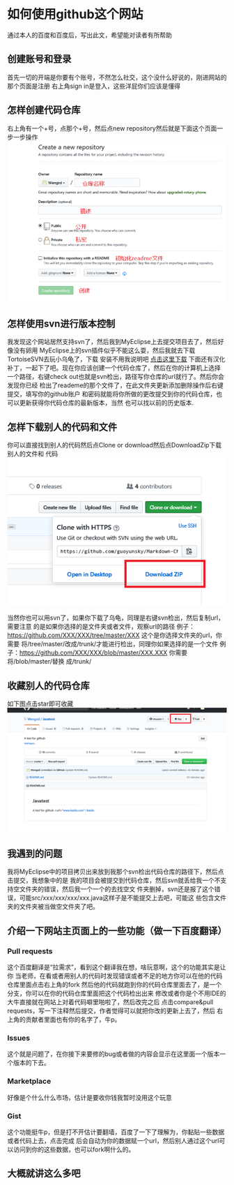 如何使用github这个网站
===================================================================================
通过本人的百度和百度后，写出此文，希望能对读者有所帮助


## 创建账号和登录
首先一切的开端是你要有个账号，不然怎么社交，这个没什么好说的，刚进网站的那个页面是注册
右上角sign in是登入，这些洋屁你们应该是懂得

## 怎样创建代码仓库
右上角有一个+号，点那个+号，然后点new repository然后就是下面这个页面一步一步操作
![img2.PNG](https://github.com/Wengzd/Javatest/blob/master/img2.PNG)

## 怎样使用svn进行版本控制
我发现这个网站居然支持svn了，然后我到MyEclipse上去提交项目去了，然后好像没有卵用
MyEclipse上的svn插件似乎不能这么耍，然后我就去下载TortoiseSVN去玩小乌龟了，下载
安装不用我说明吧 [点击这里下载](https://tortoisesvn.net/downloads.html)
下面还有汉化补丁，一起下了吧。现在你应该创建一个代码仓库了，然后在你的计算机上选择
一个路径，右键check out也就是svn检出，路径写你仓库的url就行了。然后你会发现你已经
检出了reademe的那个文件了，在此文件夹更新添加删除操作后右键提交，填写你的github账户
和密码就能将你所做的更改提交到你的代码仓库，也可以更新获得你代码仓库的最新版本，当然
也可以找以前的历史版本.

## 怎样下载别人的代码和文件
你可以直接找到别人的代码然后点Clone or download然后点DownloadZip下载别人的文件和
代码
![img1.PNG](https://github.com/Wengzd/Javatest/blob/master/img1.PNG)

当然你也可以用svn了，如果你下载了乌龟，同理是右键svn检出，然后复制url，需要注意
的是如果你选择的是文件夹或者文件，观察url的路径
例子：https://github.com/XXX/XXX/tree/master/XXX 这个是你选择文件夹的url，你需要
将/tree/master/改成/trunk/才能进行检出，同理你如果选择的是一个文件
例子：https://github.com/XXX/XXX/blob/master/XXX.XXX 你需要将/blob/master/替换
成/trunk/

## 收藏别人的代码仓库
如下图点击star即可收藏
![img3.PNG](https://github.com/Wengzd/Javatest/blob/master/img3.PNG)

## 我遇到的问题
我将MyEclipse中的项目拷贝出来放到我那个svn检出代码仓库的路径下，然后点击提交，我想象中的是
我的项目会被提交到代码仓库，然后svn就丢给我一个不支持空文件夹的错误，然后我一个一个的去找空文
件夹删掉，svn还是报了这个错误，可能src/xxx/xxx/xxx/xxx.java这样子是不能提交上去吧，可能这
些包含文件夹的文件夹被当做空文件夹了吧。

## 介绍一下网站主页面上的一些功能（做一下百度翻译）
### Pull requests
这个百度翻译是“拉需求”，看到这个翻译我在想，啥玩意啊，这个的功能其实是让你
当老师，在看或者用别人的代码时发现错误或者不足的地方你可以在他的代码仓库里面点击右上角的fork
然后他的代码就跑到你的代码仓库里面去了，是一个分支，你可以在你的代码仓库里面把这个代码检出出来
修改或者你是个不用IDE的大牛直接就在网站上对着代码噼里啪啦了，然后改完之后
点击compare&pull requests，写一下注释然后提交，作者觉得可以就把你改的更新上去了，然后
右上角的贡献者里面也有你的名字了，牛p。
### Issues
这个就是问题了，在你接下来要修的bug或者做的内容会显示在这里面一个版本一个版本的下去。
### Marketplace
好像是个什么什么市场，估计是要收你钱我暂时没用这个玩意
### Gist
这个功能挺牛p，但是打不开估计要翻墙，百度了一下了理解为，你黏贴一些数据或者代码上去，点击完成
后会自动为你的数据赋一个url，然后别人通过这个url可以访问到你的这些数据，也可以fork啊什么的。

## 大概就讲这么多吧

